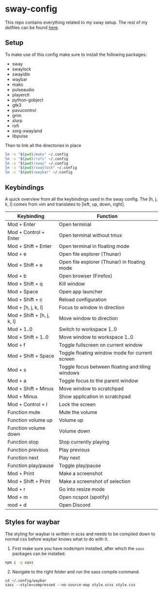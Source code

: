 # sway-config

This repo contains everything related to my sway setup. The rest of my dotfiles
can be found [here](https://github.com/JonaVDM/dotfiles).

## Setup

To make use of this config make sure to install the following packages:
- sway
- swaylock
- swayidle
- waybar
- mako
- pulseaudio
- playerctl
- python-gobject
- gtk3
- pavucontrol
- grim
- slurp
- rofi
- xorg-xwayland
- libpulse

Then to link all the directories in place
```bash
ln -s "$(pwd)/mako" ~/.config
ln -s "$(pwd)/rofi" ~/.config
ln -s "$(pwd)/sway" ~/.config
ln -s "$(pwd)/swaylock" ~/.config
ln -s "$(pwd)/waybar" ~/.config
```

## Keybindings

A quick overview from all the keybindings used in the sway config. The 
[h, j, k, l] comes from vim and translates to [left, up, down, right].


| Keybinding                 | Function                                         |
| -------------------------- | ------------------------------------------------ |
| Mod + Enter                | Open terminal                                    |
| Mod + Control + Enter      | Open terminal without tmux                       |
| Mod + Shift + Enter        | Open terminal in floating mode                   |
| Mod + e                    | Open file explorer (Thunar)                      |
| Mod + Shift + e            | Open file explorer (Thunar) in floating mode     |
| Mod + b                    | Open browser (Firefox)                           |
| Mod + Shift + q            | Kill window                                      |
| Mod + Space                | Open app launcher                                |
| Mod + Shift + c            | Reload configuration                             |
| Mod + [h, j, k, l]         | Focus to window in direction                     |
| Mod + Shift + [h, j, k, l] | Move window to direction                         |
| Mod + 1..0                 | Switch to workspace 1..0                         |
| Mod + Shift + 1..0         | Move window to workspace 1..0                    |
| Mod + f                    | Toggle fullscreen on current window              |
| Mod + Shift + Space        | Toggle floating window mode for current screen   |
| Mod + s                    | Toggle focus between floating and tiling windows |
| Mod + a                    | Toggle focus to the parent window                |
| Mod + Shift + Minus        | Move window to scratchpad                        |
| Mod + Minus                | Show application in scratchpad                   |
| Mod + Control + l          | Lock the screen                                  |
| Function mute              | Mute the volume                                  |
| Function volume up         | Volume up                                        |
| Function volume down       | Volume down                                      |
| Function stop              | Stop currently playing                           |
| Function previous          | Play previous                                    |
| Function next              | Play next                                        |
| Function play/pause        | Toggle play/pause                                |
| Mod + Print                | Make a screenshot                                |
| Mod + Shift + Print        | Make a screenshot of selection                   |
| Mod + r                    | Go into resize mode                              |
| Mod + m                    | Open ncspot (spotify)                            |
| mod + d                    | Open Discord                                     |

## Styles for waybar

The styling for waybar is written in scss and needs to be compiled down to
normal css before waybar knows what to do with it.

1. First make sure you have node/npm installed, after which the `sass` packages
can be installed.
```bash
npm i -g sass
```

2. Navigate to the right folder and run the sass compile command.
```
cd ~/.config/waybar
sass --style=compressed --no-source-map style.scss style.css
```
